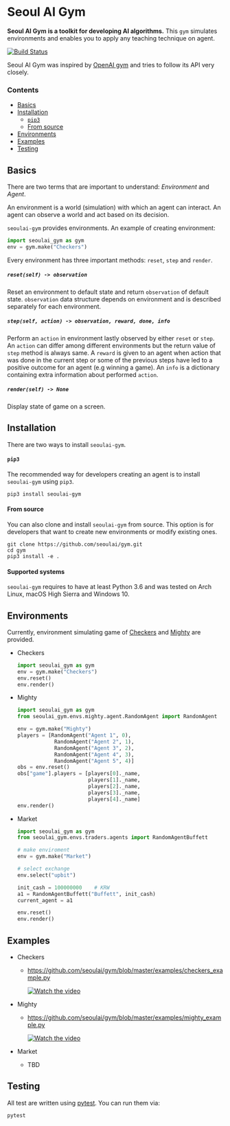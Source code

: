 # Seoul AI Gym

**Seoul AI Gym is a toolkit for developing AI algorithms.**
This `gym` simulates environments and enables you to apply any teaching technique on agent.

[![Build Status](https://api.travis-ci.com/seoulai/gym.svg?branch=master)](https://travis-ci.com/seoulai/gym)

Seoul AI Gym was inspired by [OpenAI gym](https://github.com/openai/gym) and tries to follow its API very closely.

### Contents

- [Basics](https://github.com/seoulai/gym#basics)
- [Installation](https://github.com/seoulai/gym#installation)
  - [`pip3`](https://github.com/seoulai/gym#pip3)
  - [From source](https://github.com/seoulai/gym#from-source)
- [Environments](https://github.com/seoulai/gym#environments)
- [Examples](https://github.com/seoulai/gym#examples)
- [Testing](https://github.com/seoulai/gym#testing)

## Basics

There are two terms that are important to understand: _Environment_ and _Agent_.

An environment is a world (simulation) with which an agent can interact.
An agent can observe a world and act based on its decision.

`seoulai-gym` provides environments.
An example of creating environment:

```python
import seoulai_gym as gym
env = gym.make("Checkers")
```

Every environment has three important methods: `reset`, `step` and `render`.

##### `reset(self) -> observation`

Reset an environment to default state and return `observation` of default state.
`observation` data structure depends on environment and is described separately for each environment.

##### `step(self, action) -> observation, reward, done, info`

Perform an `action` in environment lastly observed by either `reset` or `step`.
An `action` can differ among different environments but the return value of `step` method is always same.
A `reward` is given to an agent when action that was done in the current step or some of the previous steps have led to a positive outcome for an agent (e.g winning a game).
An `info` is a dictionary containing extra information about performed `action`.

##### `render(self) -> None`

Display state of game on a screen.

## Installation

There are two ways to install `seoulai-gym`.

#### `pip3`

The recommended way for developers creating an agent is to install `seoulai-gym` using `pip3`.

```
pip3 install seoulai-gym
```

#### From source

You can also clone and install `seoulai-gym` from source.
This option is for developers that want to create new environments or modify existing ones.

```shell
git clone https://github.com/seoulai/gym.git
cd gym
pip3 install -e .
```

#### Supported systems

`seoulai-gym` requires to have at least Python 3.6 and was tested on Arch Linux, macOS High Sierra and Windows 10.

## Environments

Currently, environment simulating game of [Checkers](https://en.wikipedia.org/wiki/Draughts) and [Mighty](<https://en.wikipedia.org/wiki/Mighty_(card_game)>) are provided.

- Checkers

  ```python
  import seoulai_gym as gym
  env = gym.make("Checkers")
  env.reset()
  env.render()
  ```

- Mighty

  ```python
  import seoulai_gym as gym
  from seoulai_gym.envs.mighty.agent.RandomAgent import RandomAgent

  env = gym.make("Mighty")
  players = [RandomAgent("Agent 1", 0),
              RandomAgent("Agent 2", 1),
              RandomAgent("Agent 3", 2),
              RandomAgent("Agent 4", 3),
              RandomAgent("Agent 5", 4)]
  obs = env.reset()
  obs["game"].players = [players[0]._name,
                         players[1]._name,
                         players[2]._name,
                         players[3]._name,
                         players[4]._name]
  env.render()
  ```

- Market

  ```python
  import seoulai_gym as gym
  from seoulai_gym.envs.traders.agents import RandomAgentBuffett
  
  # make enviroment
  env = gym.make("Market")

  # select exchange
  env.select("upbit")

  init_cash = 100000000    # KRW
  a1 = RandomAgentBuffett("Buffett", init_cash)
  current_agent = a1
  
  env.reset()
  env.render()
  ```

## Examples

- Checkers

  - https://github.com/seoulai/gym/blob/master/examples/checkers_example.py

    [![Watch the video](https://i.ytimg.com/vi/O-Q9hg7Vng8/hqdefault.jpg)](https://youtu.be/O-Q9hg7Vng8)

- Mighty

  - https://github.com/seoulai/gym/blob/master/examples/mighty_example.py

    [![Watch the video](http://img.youtube.com/vi/M3GCt8evGkQ/0.jpg)](https://youtu.be/M3GCt8evGkQ?t=0s)

- Market

  - TBD

## Testing

All test are written using [pytest](http://doc.pytest.org/).
You can run them via:

```
pytest
```
